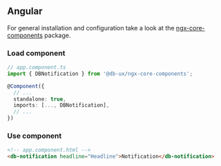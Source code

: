 ## Angular

For general installation and configuration take a look at the [ngx-core-components](https://www.npmjs.com/package/@db-ux/ngx-core-components) package.

### Load component

```ts app.component.ts
// app.component.ts
import { DBNotification } from '@db-ux/ngx-core-components';

@Component({
  // ...
  standalone: true,
  imports: [..., DBNotification],
  // ...
})
```

### Use component

```html app.component.html
<!-- app.component.html -->
<db-notification headline="Headline">Notification</db-notification>
```
